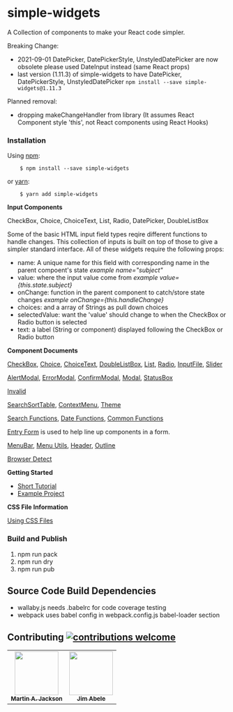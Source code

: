 # simple-widgets

A Collection of components to make your React code simpler.

Breaking Change:
- 2021-09-01   DatePicker, DatePickerStyle, UnstyledDatePicker are now obsolete  please used DateInput instead (same React props)
- last version (1.11.3) of simple-widgets to have DatePicker, DatePickerStyle, UnstyledDatePicker `npm install --save simple-widgets@1.11.3`

Planned removal:
- dropping makeChangeHandler from library (It assumes React Component style 'this', not React components using React Hooks)

### Installation

Using [npm](https://www.npmjs.com/):
```
    $ npm install --save simple-widgets
```
   or [yarn](https://yarnpkg.com/en/docs/migrating-from-npm):
```
    $ yarn add simple-widgets
```


__**Input Components**__

CheckBox, Choice, ChoiceText, List, Radio, DatePicker, DoubleListBox

Some of the basic HTML input field types reqire different functions to handle changes.
This collection of inputs is built on top of those to give a simpler standard interface.
All of these widgets require the following props:

- name: A unique name for this field with corresponding name in the parent compoent's state _example name="subject"_
- value: where the input value come from  _example value={this.state.subject}_
- onChange: function in the parent component to catch/store state changes _example onChange={this.handleChange}_
- choices: and a array of Strings as pull down choices
- selectedValue: want the 'value' should change to when the CheckBox or Radio button is selected
- text: a label (String or component) displayed following the CheckBox or Radio button


__**Component Documents**__

[CheckBox](docs/CheckBox-Example.md), [Choice](docs/Choice-Example.md), [ChoiceText](docs/ChoiceText.md), [DoubleListBox](docs/DoubleListBox.md),  [List](docs/List.md), [Radio](docs/Radio-Example.md), [InputFile](docs/InputFile.md), [Slider](docs/Slider.md)

[AlertModal](docs/AlertModal.md), [ErrorModal](docs/ErrorModal.md), [ConfirmModal](docs/ConfirmModal.md), [Modal](docs/Modal.md), [StatusBox](docs/StatusBox.md)

[Invalid](docs/Invalid.md)

[SearchSortTable](docs/SearchSortTable.md), [ContextMenu](docs/ContextMenu.md), [Theme](docs/Theme.md)

[Search Functions](docs/SearchFunct.md), [Date Functions](docs/DateFunct.md), [Common Functions](docs/Common.md)

[Entry Form](docs/EntryForm.md) is used to help line up components in a form.

[MenuBar](docs/MenuBar.md), [Menu Utils](docs/MenuUtils.md), [Header](docs/Header.md), [Outline](docs/Outline.md)

[Browser Detect](docs/BrowserDetect.md)

__**Getting Started**__
- [Short Tutorial](GettingStarted.md)
- [Example Project](https://github.com/martinjackson/simple-widgets-sample)

__**CSS File Information**__

[Using CSS Files](docs/UsingCSS.md)

### Build and Publish

1. npm run pack
2. npm run dry
3. npm run pub

## Source Code Build Dependencies

- wallaby.js needs .babelrc for code coverage testing
- webpack uses babel config in webpack.config.js babel-loader section

## Contributing [![contributions welcome](https://img.shields.io/badge/contributions-welcome-brightgreen.svg?style=flat)](https://github.com/martinjackson/simple-widgets/issues)

<table>
<tbody>
<tr>
<td align="center">
<a href="https://streamof.info"><img src="https://avatars0.githubusercontent.com/u/7481?s=460&v=4" width="100px;"/><br /><sub><b>Martin A. Jackson</b></sub></a>
</td>
<td align="center">
<a href="https://github.com/jimabele"><img src="https://avatars1.githubusercontent.com/u/73892263?s=460&amp;u=fb1dc1c6a877bbe87db054f5570c12a6c77d627f&amp;v=4" width="100px;"/><br /><sub><b>Jim Abele</b></sub></a>
</td>
</tbody>
</table>
